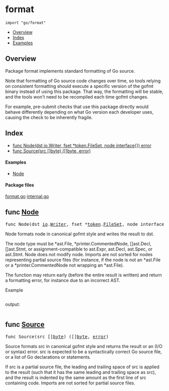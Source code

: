 

# format
`import "go/format"`

* [Overview](#pkg-overview)
* [Index](#pkg-index)
* [Examples](#pkg-examples)

## <a id="pkg-overview">Overview</a>
Package format implements standard formatting of Go source.

Note that formatting of Go source code changes over time, so tools relying on
consistent formatting should execute a specific version of the gofmt binary
instead of using this package. That way, the formatting will be stable, and
the tools won't need to be recompiled each time gofmt changes.

For example, pre-submit checks that use this package directly would behave
differently depending on what Go version each developer uses, causing the
check to be inherently fragile.




## <a id="pkg-index">Index</a>
* [func Node(dst io.Writer, fset *token.FileSet, node interface{}) error](#Node)
* [func Source(src []byte) ([]byte, error)](#Source)


#### <a id="pkg-examples">Examples</a>
* [Node](#example_Node)


#### <a id="pkg-files">Package files</a>
[format.go](https://golang.org/src/go/format/format.go) [internal.go](https://golang.org/src/go/format/internal.go) 






## <a id="Node">func</a> [Node](https://golang.org/src/go/format/format.go?s=1543:1612#L32)
<pre>func Node(dst <a href="/pkg/io/">io</a>.<a href="/pkg/io/#Writer">Writer</a>, fset *<a href="/pkg/go/token/">token</a>.<a href="/pkg/go/token/#FileSet">FileSet</a>, node interface{}) <a href="/pkg/builtin/#error">error</a></pre>
Node formats node in canonical gofmt style and writes the result to dst.

The node type must be *ast.File, *printer.CommentedNode, []ast.Decl,
[]ast.Stmt, or assignment-compatible to ast.Expr, ast.Decl, ast.Spec,
or ast.Stmt. Node does not modify node. Imports are not sorted for
nodes representing partial source files (for instance, if the node is
not an *ast.File or a *printer.CommentedNode not wrapping an *ast.File).

The function may return early (before the entire result is written)
and return a formatting error, for instance due to an incorrect AST.



<a id="example_Node">Example</a>


```go
```

output:
```txt
```

## <a id="Source">func</a> [Source](https://golang.org/src/go/format/format.go?s=3141:3180#L81)
<pre>func Source(src []<a href="/pkg/builtin/#byte">byte</a>) ([]<a href="/pkg/builtin/#byte">byte</a>, <a href="/pkg/builtin/#error">error</a>)</pre>
Source formats src in canonical gofmt style and returns the result
or an (I/O or syntax) error. src is expected to be a syntactically
correct Go source file, or a list of Go declarations or statements.

If src is a partial source file, the leading and trailing space of src
is applied to the result (such that it has the same leading and trailing
space as src), and the result is indented by the same amount as the first
line of src containing code. Imports are not sorted for partial source files.








